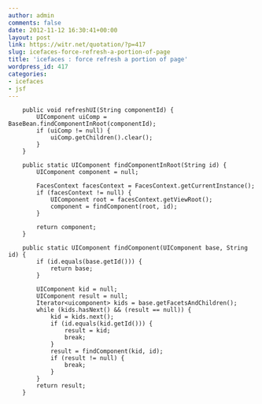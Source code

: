 ```yaml
---
author: admin
comments: false
date: 2012-11-12 16:30:41+00:00
layout: post
link: https://witr.net/quotation/?p=417
slug: icefaces-force-refresh-a-portion-of-page
title: 'icefaces : force refresh a portion of page'
wordpress_id: 417
categories:
- icefaces
- jsf
---
```




    
    
        public void refreshUI(String componentId) {
            UIComponent uiComp = BaseBean.findComponentInRoot(componentId);
            if (uiComp != null) {
                uiComp.getChildren().clear();
            }
        }
    
        public static UIComponent findComponentInRoot(String id) {
            UIComponent component = null;
    
            FacesContext facesContext = FacesContext.getCurrentInstance();
            if (facesContext != null) {
                UIComponent root = facesContext.getViewRoot();
                component = findComponent(root, id);
            }
    
            return component;
        }
    
        public static UIComponent findComponent(UIComponent base, String id) {
            if (id.equals(base.getId())) {
                return base;
            }
    
            UIComponent kid = null;
            UIComponent result = null;
            Iterator<uicomponent> kids = base.getFacetsAndChildren();
            while (kids.hasNext() && (result == null)) {
                kid = kids.next();
                if (id.equals(kid.getId())) {
                    result = kid;
                    break;
                }
                result = findComponent(kid, id);
                if (result != null) {
                    break;
                }
            }
            return result;
        }
    



